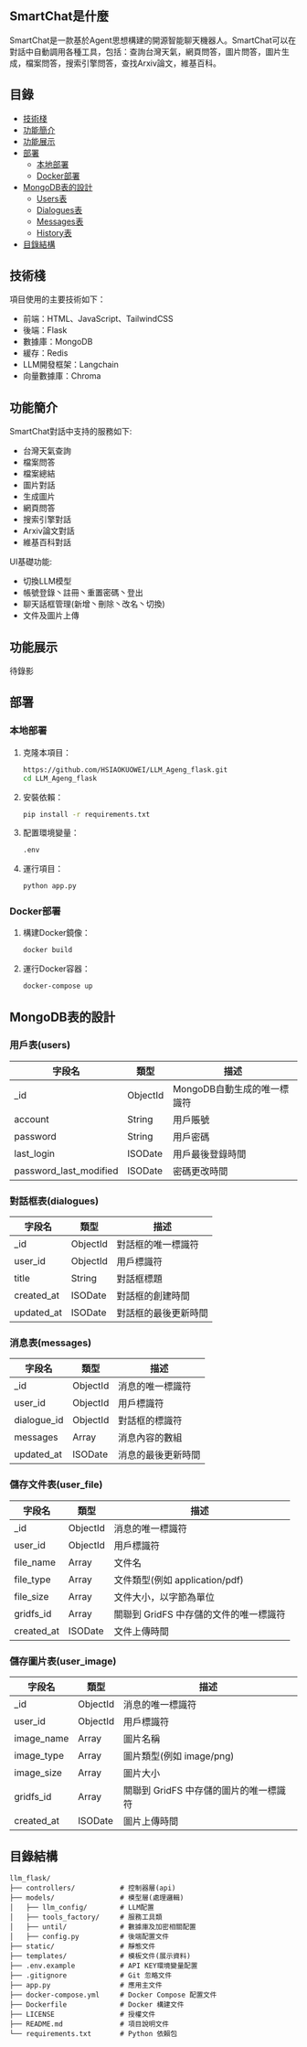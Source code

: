 ## SmartChat是什麼
SmartChat是一款基於Agent思想構建的開源智能聊天機器人。SmartChat可以在對話中自動調用各種工具，包括：查詢台灣天氣，網頁問答，圖片問答，圖片生成，檔案問答，搜索引擎問答，查找Arxiv論文，維基百科。

## 目錄

- [技術棧](#技術棧)
- [功能簡介](#功能簡介)
- [功能展示](#功能展示)
- [部署](#部署)
  - [本地部署](#本地部署)
  - [Docker部署](#Docker部署)
- [MongoDB表的設計](#MongoDB表的設計)
  - [Users表](#Users表)
  - [Dialogues表](#Dialogues表)
  - [Messages表](#Messages表)
  - [History表](#History表)
- [目錄結構](#目錄結構)

## 技術棧

項目使用的主要技術如下：
- 前端：HTML、JavaScript、TailwindCSS
- 後端：Flask
- 數據庫：MongoDB
- 緩存：Redis
- LLM開發框架：Langchain
- 向量數據庫：Chroma

## 功能簡介

SmartChat對話中支持的服務如下:
- 台灣天氣查詢
- 檔案問答
- 檔案總結
- 圖片對話
- 生成圖片
- 網頁問答
- 搜索引擎對話
- Arxiv論文對話
- 維基百科對話

UI基礎功能:
- 切換LLM模型
- 帳號登錄丶註冊丶重置密碼丶登出
- 聊天話框管理(新增丶刪除丶改名丶切換)
- 文件及圖片上傳


## 功能展示
 待錄影


## 部署

### 本地部署

1. 克隆本項目：
    ```bash
    https://github.com/HSIAOKUOWEI/LLM_Ageng_flask.git
    cd LLM_Ageng_flask
    ```

2. 安裝依賴：
    ```bash
    pip install -r requirements.txt
    ```

3. 配置環境變量：
    ```bash
    .env
    ```

4. 運行項目：
    ```bash
    python app.py
    ```

### Docker部署

1. 構建Docker鏡像：
    ```bash
    docker build
    ```

2. 運行Docker容器：
    ```bash
    docker-compose up
    ```

## MongoDB表的設計

### 用戶表(users)

| 字段名      | 類型      | 描述                       |
|-------------|-----------|----------------------------|
| _id         | ObjectId  | MongoDB自動生成的唯一標識符 |
| account     | String    | 用戶賬號                   |
| password    | String    | 用戶密碼                   |
| last_login  | ISODate   | 用戶最後登錄時間           |
| password_last_modified  | ISODate   | 密碼更改時間    |


### 對話框表(dialogues)

| 字段名      | 類型      | 描述                       |
|-------------|-----------|----------------------------|
| _id         | ObjectId  | 對話框的唯一標識符         |
| user_id     | ObjectId  | 用戶標識符                  |
| title       | String    | 對話框標題                  |
| created_at  | ISODate   | 對話框的創建時間           |
| updated_at  | ISODate   | 對話框的最後更新時間       |

### 消息表(messages)

| 字段名      | 類型      | 描述                       |
|-------------|-----------|----------------------------|
| _id         | ObjectId  | 消息的唯一標識符           |
| user_id     | ObjectId  | 用戶標識符                  |
| dialogue_id | ObjectId  | 對話框的標識符              |  
| messages    | Array     | 消息內容的數組             |
| updated_at  | ISODate   | 消息的最後更新時間         |

### 儲存文件表(user_file)
| 字段名      | 類型      | 描述                       |
|-------------|-----------|----------------------------|
| _id         | ObjectId  | 消息的唯一標識符           |
| user_id     | ObjectId  | 用戶標識符                  |
| file_name    | Array     | 文件名                     |
| file_type   | Array     | 文件類型(例如 application/pdf)|
| file_size   | Array     | 文件大小，以字節為單位      |
| gridfs_id    | Array     | 關聯到 GridFS 中存儲的文件的唯一標識符 |
| created_at   | ISODate   | 文件上傳時間             |

### 儲存圖片表(user_image)
| 字段名      | 類型      | 描述                       |
|-------------|-----------|----------------------------|
| _id         | ObjectId  | 消息的唯一標識符            |
| user_id     | ObjectId  | 用戶標識符                  |
| image_name    | Array     | 圖片名稱                  |
| image_type   | Array     | 圖片類型(例如 image/png)   |
| image_size   | Array     | 圖片大小                   |
| gridfs_id    | Array     | 關聯到 GridFS 中存儲的圖片的唯一標識符 |
| created_at   | ISODate   | 圖片上傳時間             |

## 目錄結構
```plaintext
llm_flask/
├── controllers/           # 控制器層(api)
├── models/                # 模型層(處理邏輯)
│   ├── llm_config/        # LLM配置
│   ├── tools_factory/     # 服務工具類
│   ├── until/             # 數據庫及加密相關配置
│   ├── config.py          # 後端配置文件
├── static/                # 靜態文件
├── templates/             # 模板文件(展示資料)
├── .env.example           # API KEY環境變量配置
├── .gitignore             # Git 忽略文件
├── app.py                 # 應用主文件
├── docker-compose.yml     # Docker Compose 配置文件
├── Dockerfile             # Docker 構建文件
├── LICENSE                # 授權文件
├── README.md              # 項目說明文件
└── requirements.txt       # Python 依賴包